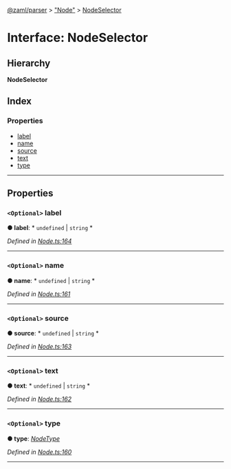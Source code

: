 [@zaml/parser](../README.md) > ["Node"](../modules/_node_.md) > [NodeSelector](../interfaces/_node_.nodeselector.md)

# Interface: NodeSelector

## Hierarchy

**NodeSelector**

## Index

### Properties

* [label](_node_.nodeselector.md#label)
* [name](_node_.nodeselector.md#name)
* [source](_node_.nodeselector.md#source)
* [text](_node_.nodeselector.md#text)
* [type](_node_.nodeselector.md#type)

---

## Properties

<a id="label"></a>

### `<Optional>` label

**● label**: * `undefined` &#124; `string`
*

*Defined in [Node.ts:164](https://github.com/nexushubs/zaml-lang/blob/660834a/packages/zaml-parser/src/Node.ts#L164)*

___
<a id="name"></a>

### `<Optional>` name

**● name**: * `undefined` &#124; `string`
*

*Defined in [Node.ts:161](https://github.com/nexushubs/zaml-lang/blob/660834a/packages/zaml-parser/src/Node.ts#L161)*

___
<a id="source"></a>

### `<Optional>` source

**● source**: * `undefined` &#124; `string`
*

*Defined in [Node.ts:163](https://github.com/nexushubs/zaml-lang/blob/660834a/packages/zaml-parser/src/Node.ts#L163)*

___
<a id="text"></a>

### `<Optional>` text

**● text**: * `undefined` &#124; `string`
*

*Defined in [Node.ts:162](https://github.com/nexushubs/zaml-lang/blob/660834a/packages/zaml-parser/src/Node.ts#L162)*

___
<a id="type"></a>

### `<Optional>` type

**● type**: *[NodeType](../enums/_node_.nodetype.md)*

*Defined in [Node.ts:160](https://github.com/nexushubs/zaml-lang/blob/660834a/packages/zaml-parser/src/Node.ts#L160)*

___

